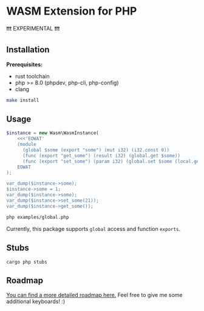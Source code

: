 # WASM Extension for PHP

:exclamation::exclamation::exclamation: EXPERIMENTAL  :exclamation::exclamation::exclamation:


## Installation

**Prerequisites:**

* rust toolchain
* php >= 8.0 (phpdev, php-cli, php-config)
* clang


```sh
make install
```

## Usage

```php
$instance = new Wasm\WasmInstance(
    <<<'EOWAT'
    (module
      (global $some (export "some") (mut i32) (i32.const 0))
      (func (export "get_some") (result i32) (global.get $some))
      (func (export "set_some") (param i32) (global.set $some (local.get 0))))
    EOWAT
);

var_dump($instance->some);
$instance->some = 1;
var_dump($instance->some);
var_dump($instance->set_some(21));
var_dump($instance->get_some());
```

```bash
php examples/global.php
```

Currently, this package supports `global` access and function `exports`.

## Stubs

```
cargo php stubs
```

## Roadmap

[You can find a more detailed roadmap here.](https://github.com/users/veewee/projects/1)
Feel free to give me some additional keyboards! :)

